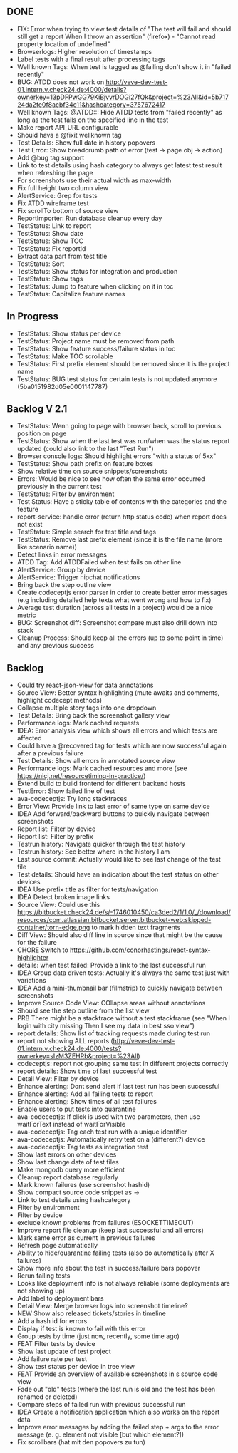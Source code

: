 ## DONE
- FIX: Error when trying to view test details of "The test will fail and should still get a report When I throw an assertion" (firefox) - "Cannot read property location of undefined"
- Browserlogs: Higher resolution of timestamps
- Label tests with a final result after processing tags
- Well known Tags: When test is tagged as @failing don't show it in "failed recently"
- BUG: ATDD does not work on http://veve-dev-test-01.intern.v.check24.de:4000/details?ownerkey=13pDFPwGG79KiBjvvrDOGi27fQk&project=%23All&id=5b71724da2fe0f8acbf34c11&hashcategory=3757672417
- Well known Tags: @ATDD:<storyid>:<lineno>: Hide ATDD tests from "failed recently" as long as the test fails on the specified line in the test
- Make report API_URL configurable
- Should hava a @fixit wellknown tag
- Test Details: Show full date in history popovers
- Test Error: Show breadcrumb path of error (test -> page obj -> action)
- Add @bug tag support
- Link to test details using hash category to always get latest test result when refreshing the page
- For screenshots use their actual width as max-width
- Fix full height two column view
- AlertService: Grep for tests
- Fix ATDD wireframe test
- Fix scrollTo bottom of source view
- ReportImporter: Run database cleanup every day
- TestStatus: Link to report
- TestStatus: Show date
- TestStatus: Show TOC
- TestStatus: Fix reportId
- Extract data part from test title
- TestStatus: Sort
- TestStatus: Show status for integration and production
- TestStatus: Show tags
- TestStatus: Jump to feature when clicking on it in toc
- TestStatus: Capitalize feature names

## In Progress

- TestStatus: Show status per device
- TestStatus: Project name must be removed from path
- TestStatus: Show feature success/failure status in toc
- TestStatus: Make TOC scrollable
- TestStatus: First prefix element should be removed since it is the project name
- TestStatus: BUG test status for certain tests is not updated anymore (5ba0151982d05e0001147787)

## Backlog V 2.1

- TestStatus: Wenn going to page with browser back, scroll to previous position on page
- TestStatus: Show when the last test was run/when was the status report updated (could also link to the last "Test Run")
- Browser console logs: Should highlight errors "with a status of 5xx"
- TestStatus: Show path prefix on feature boxes
- Show relative time on source snippets/screenshots
- Errors: Would be nice to see how often the same error occurred previously in the current test
- TestStatus: Filter by environment
- Test Status: Have a sticky table of contents with the categories and the feature
- report-service: handle error (return http status code) when report does not exist
- TestStatus: Simple search for test title and tags
- TestStatus: Remove last prefix element (since it is the file name (more like scenario name))
- Detect links in error messages
- ATDD Tag: Add ATDDFailed when test fails on other line
- AlertService: Group by device
- AlertService: Trigger hipchat notifications
- Bring back the step outline view
- Create codeceptjs error parser in order to create better error messages (e.g including detailed help texts what went wrong and how to fix)
- Average test duration (across all tests in a project) would be a nice metric
- BUG: Screenshot diff: Screenshot compare must also drill down into stack
- Cleanup Process: Should keep all the errors (up to some point in time) and any previous success

## Backlog

- Could try react-json-view for data annotations
- Source View: Better syntax highlighting (mute awaits and comments, highlight codecept methods)
- Collapse multiple story tags into one dropdown
- Test Details: Bring back the screenshot gallery view
- Performance logs: Mark cached requests
- IDEA: Error analysis view which shows all errors and which tests are affected
- Could have a @recovered tag for tests which are now successful again after a previous failure
- Test Details: Show all errors in annotated source view
- Performance logs: Mark cached resources and more (see https://nicj.net/resourcetiming-in-practice/)
- Extend build to build frontend for different backend hosts
- TestError: Show failed line of test
- ava-codeceptjs: Try long stacktraces
- Error View: Provide link to last error of same type on same device
- IDEA Add forward/backward buttons to quickly navigate between screenshots
- Report list: Filter by device
- Report list: Filter by prefix
- Testrun history: Navigate quicker through the test history
- Testrun history: See better where in the history I am
- Last source commit: Actually would like to see last change of the test file
- Test details: Should have an indication about the test status on other devices
- IDEA Use prefix title as filter for tests/navigation
- IDEA Detect broken image links
- Source View: Could use this https://bitbucket.check24.de/s/-1746010450/ca3ded2/1/1.0/_/download/resources/com.atlassian.bitbucket.server.bitbucket-web:skipped-container/torn-edge.png to mark hidden text fragments
- Diff View: Should also diff line in source since that might be the cause for the failure
- CHORE Switch to https://github.com/conorhastings/react-syntax-highlighter
- details: when test failed: Provide a link to the last successful run
- IDEA Group data driven tests: Actually it's always the same test just with variations
- IDEA Add a mini-thumbnail bar (filmstrip) to quickly navigate between screenshots
- Improve Source Code View: COllapse areas without annotations
- Should see the step outline from the list view
- PRB There might be a stacktrace without a test stackframe (see "When I login with city missing Then I see my data in best sso view")
- report details: Show list of tracking requests made during test run
- report not showing ALL reports (http://veve-dev-test-01.intern.v.check24.de:4000/tests?ownerkey=sIzM3ZEHRb&project=%23All)
- codeceptjs: report not grouping same test in different projects correctly
- report details: Show time of last successful test
- Detail View: Filter by device
- Enhance alerting: Dont send alert if last test run has been successful
- Enhance alerting: Add all failing tests to report
- Enhance alerting: Show times of all test failures
- Enable users to put tests into quarantine
- ava-codeceptjs: If click is used with two parameters, then use waitForText instead of waitForVisible
- ava-codeceptjs: Tag each test run with a unique identifier
- ava-codeceptjs: Automatically retry test on a (different?) device
- ava-codeceptjs: Tag tests as integration test
- Show last errors on other devices
- Show last change date of test files
- Make mongodb query more efficient
- Cleanup report database regularly
- Mark known failures (use screenshot hashid)
- Show compact source code snippet as <line in test> -> <line in page object>
- Link to test details using hashcategory
- Filter by environment
- Filter by device
- exclude known problems from failures (ESOCKETTIMEOUT)
- Improve report file cleanup (keep last successful and all errors)
- Mark same error as current in previous failures
- Refresh page automatically
- Ability to hide/quarantine failing tests (also do automatically after X failures)
- Show more info about the test in success/failure bars popover
- Rerun failing tests
- Looks like deployment info is not always reliable (some deployments are not showing up)
- Add label to deployment bars
- Detail View: Merge browser logs into screenshot timeline?
- NEW Show also released tickets/stories in timeline
- Add a hash id for errors
- Display if test is known to fail with this error
- Group tests by time (just now, recently, some time ago)
- FEAT Filter tests by device
- Show last update of test project
- Add failure rate per test
- Show test status per device in tree view
- FEAT Provide an overview of available screenshots in s source code view
- Fade out "old" tests (where the last run is old and the test has been renamed or deleted)
- Compare steps of failed run with previous successful run
- IDEA Create a notification application which also works on the report data
- Improve error messages by adding the failed step + args to the error message (e. g. element not visible [but which element?])
- Fix scrollbars (hat mit den popovers zu tun)
